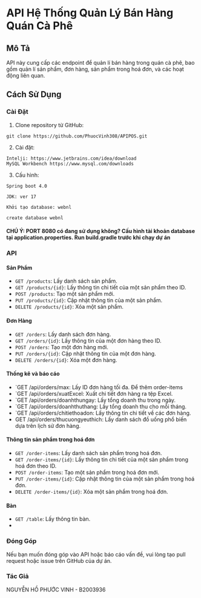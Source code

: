 # API Hệ Thống Quản Lý Bán Hàng Quán Cà Phê

## Mô Tả

API này cung cấp các endpoint để quản lí bán hàng trong quán cà phê, bao gồm quản lí sản phẩm, đơn hàng, sản phẩm trong hoá đơn, và các hoạt động liên quan.

## Cách Sử Dụng

### Cài Đặt

1. Clone repository từ GitHub:

```
git clone https://github.com/PhuocVinh308/APIPOS.git
```

2. Cài đặt:

```
Intelji: https://www.jetbrains.com/idea/download
MySQL Workbench https://www.mysql.com/downloads
```

3. Cấu hình:
```
Spring boot 4.0
```
```
JDK: ver 17
```
```
Khởi tạo database: webnl
```
```
create database webnl
```
#### CHÚ Ý: PORT 8080 có đang sử dụng không? Cấu hình tài khoản database tại application.properties. Run build.gradle trước khi chạy dự án


### API
#### Sản Phẩm
- `GET /products`: Lấy danh sách sản phẩm.
- `GET /products/{id}`: Lấy thông tin chi tiết của một sản phẩm theo ID.
- `POST /products`: Tạo một sản phẩm mới.
- `PUT /products/{id}`: Cập nhật thông tin của một sản phẩm.
- `DELETE /products/{id}`: Xóa một sản phẩm.
#### Đơn Hàng
- `GET /orders`: Lấy danh sách đơn hàng.
- `GET /orders/{id}`: Lấy thông tin của một đơn hàng theo ID.
- `POST /orders`: Tạo một đơn hàng mới.
- `PUT /orders/{id}`: Cập nhật thông tin của một đơn hàng.
- `DELETE /orders/{id}`: Xóa một đơn hàng.
#### Thống kê và báo cáo 
- `GET /api/orders/max: Lấy ID đơn hàng tối đa. Để thêm order-items
- `GET /api/orders/xuatExcel: Xuất chi tiết đơn hàng ra tệp Excel.
- `GET /api/orders/doanhthungay: Lấy tổng doanh thu trong ngày.
- `GET /api/orders/doanhthuthang: Lấy tổng doanh thu cho mỗi tháng.
- `GET /api/orders/chitiethoadon: Lấy thông tin chi tiết về các đơn hàng.
- GET /api/orders/thucuongyeuthich: Lấy danh sách đồ uống phổ biến dựa trên lịch sử đơn hàng.
#### Thông tin sản phẩm trong hoá đơn
- `GET /order-items`: Lấy danh sách sản phẩm trong hoá đơn.
- `GET /order-items/{id}`: Lấy thông tin chi tiết của một sản phẩm trong hoá đơn theo ID.
- `POST /order-items`: Tạo một sản phẩm trong hoá đơn mới.
- `PUT /order-items/{id}`: Cập nhật thông tin của một sản phẩm trong hoá đơn.
- `DELETE /order-items/{id}`: Xóa một sản phẩm trong hoá đơn.

#### Bàn

- `GET /table`: Lấy thông tin bàn.
- 
### Đóng Góp

Nếu bạn muốn đóng góp vào API hoặc báo cáo vấn đề, vui lòng tạo pull request hoặc issue trên GitHub của dự án.

### Tác Giả

NGUYỄN HỒ PHƯỚC VINH - B2003936



